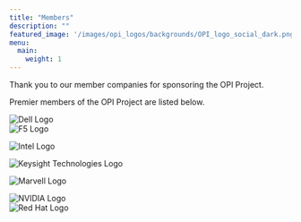```yaml
---
title: "Members"
description: ""
featured_image: '/images/opi_logos/backgrounds/OPI_logo_social_dark.png'
menu:
  main:
    weight: 1
---
```


Thank you to our member companies for sponsoring the OPI Project.

Premier members of the OPI Project are listed below.

![Dell Logo](/images/logos/dell-inc.svg)   
![F5 Logo](/images/logos/f5-networks-inc.svg)   

![Intel Logo](/images/logos/intel-corporation.svg)   

![Keysight Technologies Logo](/images/logos/keysight.png)   

![Marvell Logo](/images/logos/marvell-asia-pte-ltd.svg)   

![NVIDIA Logo](/images/logos/nvidia-inc.svg)   
![Red Hat Logo](/images/logos/red-hat-inc.svg)   
